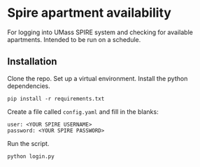 # Spire apartment availability

For logging into UMass SPIRE system and checking for available apartments. Intended to be run on a schedule.

## Installation

Clone the repo. Set up a virtual environment. Install the python dependencies.

    pip install -r requirements.txt

Create a file called `config.yaml` and fill in the blanks:

    user: <YOUR SPIRE USERNAME>
    password: <YOUR SPIRE PASSWORD>

Run the script.

    python login.py
